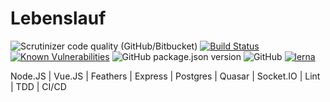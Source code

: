 # Lebenslauf

![Scrutinizer code quality (GitHub/Bitbucket)](https://img.shields.io/scrutinizer/quality/g/fratzinger/lebenslauf)
[![Build Status](https://travis-ci.com/fratzinger/lebenslauf.svg?branch=master)](https://travis-ci.com/fratzinger/lebenslauf)
[![Known Vulnerabilities](https://snyk.io/test/github/fratzinger/lebenslauf/badge.svg)](https://snyk.io/test/github/fratzinger/lebenslauf)
![GitHub package.json version](https://img.shields.io/github/package-json/v/fratzinger/lebenslauf)
![GitHub](https://img.shields.io/github/license/fratzinger/lebenslauf)
[![lerna](https://img.shields.io/badge/maintained%20with-lerna-cc00ff.svg)](https://lerna.js.org/)

Node.JS | Vue.JS | Feathers | Express | Postgres | Quasar | Socket.IO | Lint | TDD | CI/CD
